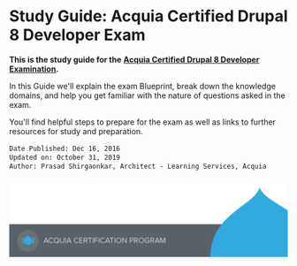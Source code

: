 # Study Guide: Acquia Certified Drupal 8 Developer Exam

**This is the study guide for the** [**Acquia Certified Drupal 8 Developer Examination**](https://www.acquia.com/customer-success/learning-services/acquia-certified-developer-drupal-8-exam-blueprint)**.**

In this Guide we'll explain the exam Blueprint, break down the knowledge domains, and help you get familiar with the nature of questions asked in the exam.

You'll find helpful steps to prepare for the exam as well as links to further resources for study and preparation.

```text
Date Published: Dec 16, 2016
Updated on: October 31, 2019
Author: Prasad Shirgaonkar, Architect - Learning Services, Acquia
```

![](.gitbook/assets/main-page-footer.png)

